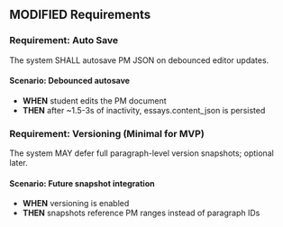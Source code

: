 ## MODIFIED Requirements
### Requirement: Auto Save
The system SHALL autosave PM JSON on debounced editor updates.

#### Scenario: Debounced autosave
- **WHEN** student edits the PM document
- **THEN** after ~1.5-3s of inactivity, essays.content_json is persisted

### Requirement: Versioning (Minimal for MVP)
The system MAY defer full paragraph-level version snapshots; optional later.

#### Scenario: Future snapshot integration
- **WHEN** versioning is enabled
- **THEN** snapshots reference PM ranges instead of paragraph IDs


